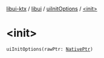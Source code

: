 [libui-ktx](../../index.md) / [libui](../index.md) / [uiInitOptions](index.md) / [&lt;init&gt;](./-init-.md)

# &lt;init&gt;

`uiInitOptions(rawPtr: `[`NativePtr`](../../kotlinx.cinterop/-native-ptr.md)`)`